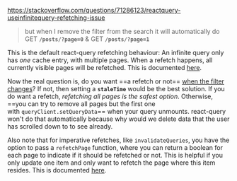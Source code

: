 https://stackoverflow.com/questions/71286123/reactquery-useinfinitequery-refetching-issue
> but when I remove the filter from the search it will automatically do GET **`/posts/?page=0`** & GET **`/posts/?page=1`**

This is the default react-query refetching behaviour: An infinite query only has _one_ cache entry, with multiple pages. When a refetch happens, all currently visible pages will be refetched. This is documented [here](https://react-query.tanstack.com/guides/infinite-queries#what-happens-when-an-infinite-query-needs-to-be-refetched).

Now the real question is, do you want ==a refetch or not== <u>when the filter changes</u>? 
If not, then setting a **`staleTime`** would be the best solution.
If you do want a refetch, *refetching all pages is the safest option*. Otherwise, ==you can try to remove all pages but the first one with `queryClient.setQueryData`== when your query unmounts. react-query won't do that automatically because why would we delete data that the user has scrolled down to to see already.

Also note that for imperative refetches, like `invalidateQueries`, you have the option to pass a `refetchPage` function, where you can return a boolean for each page to indicate if it should be refetched or not. This is helpful if you only update one item and only want to refetch the page where this item resides. This is documented [here](https://react-query.tanstack.com/guides/infinite-queries#refetchpage).



